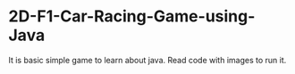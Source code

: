 # 2D-F1-Car-Racing-Game-using-Java
It is basic simple game to learn about java. 
Read code with images to run it.
